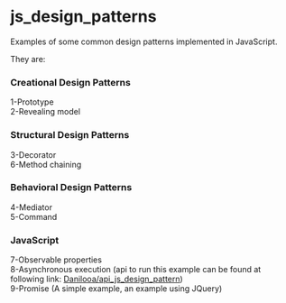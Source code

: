 # js_design_patterns

Examples of some common design patterns implemented in JavaScript.

They are:
  
  ### Creational Design Patterns
  
  1-Prototype  
  2-Revealing model  

  ### Structural Design Patterns
  
  3-Decorator  
  6-Method chaining   
  
  ### Behavioral Design Patterns
  
  4-Mediator  
  5-Command  

  ### JavaScript

  7-Observable properties  
  8-Asynchronous execution (api to run this example can be found at following link: [Danilooa/api_js_design_pattern](https://github.com/Danilooa/api_js_design_pattern))  
  9-Promise (A simple example, an example using JQuery)

